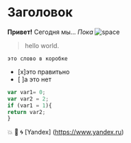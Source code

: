 # Заголовок 
**Привет!** Сегодня мы... *Пока*
![space](https://i.ytimg.com/vi/cdWj8fXHQLg/maxresdefault.jpg)
> hello world.

`это слово в коробке`

- [x]это правитьно
- [ ]а это нет

```javascript
var var1= 0;
var var2 = 2;
if (var1 = 1){
return var2;
}
```
:boom: :game_die: :cyclone:
[Yandex] (https://www.yandex.ru)
